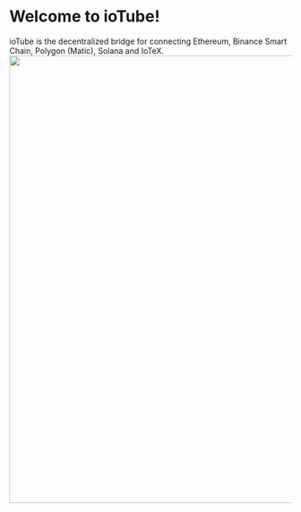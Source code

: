 # Welcome to ioTube!

ioTube is the decentralized bridge for connecting Ethereum, Binance Smart Chain, Polygon (Matic), Solana and IoTeX. 
<img src="https://github.com/user-attachments/assets/83c4558d-108b-4e18-83f4-1e2ed931f639" width=800/>
